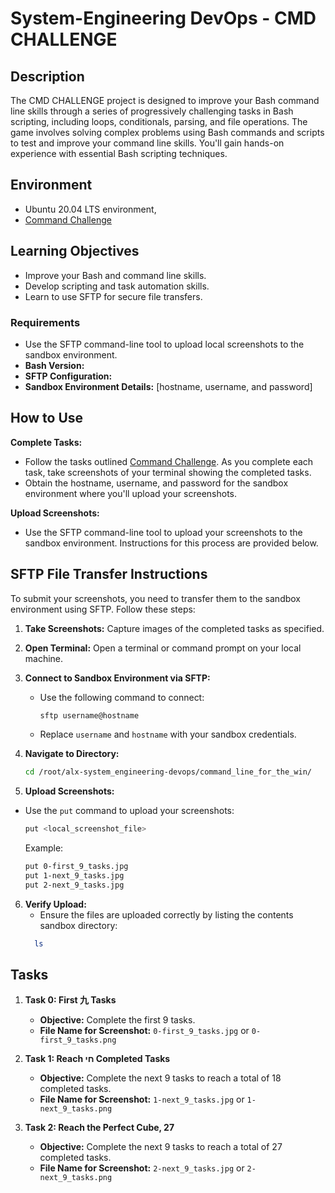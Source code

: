 # System-Engineering DevOps - CMD CHALLENGE

## Description

The CMD CHALLENGE project is designed to improve your Bash command line skills through a series of progressively challenging tasks in Bash scripting, including loops, conditionals, parsing, and file operations. The game involves solving complex problems using Bash commands and scripts to test and improve your command line skills. You'll gain hands-on experience with essential Bash scripting techniques.

## Environment
- Ubuntu 20.04 LTS environment, 
- [Command Challenge](https://cmdchallenge.com/)

## Learning Objectives

- Improve your Bash and command line skills.
- Develop scripting and task automation skills.
- Learn to use SFTP for secure file transfers.

 ### Requirements
- Use the SFTP command-line tool to upload local screenshots to the sandbox environment.
- **Bash Version:** 
- **SFTP Configuration:**
- **Sandbox Environment Details:** [hostname, username, and password]

## How to Use

**Complete Tasks:**
   - Follow the tasks outlined [Command Challenge](https://cmdchallenge.com/). As you complete each task, take screenshots of your terminal showing the completed tasks.
   - Obtain the hostname, username, and password for the sandbox environment where you'll upload your screenshots.

**Upload Screenshots:**
   - Use the SFTP command-line tool to upload your screenshots to the sandbox environment. Instructions for this process are provided below.

## SFTP File Transfer Instructions

To submit your screenshots, you need to transfer them to the sandbox environment using SFTP. Follow these steps:

1. **Take Screenshots:** Capture images of the completed tasks as specified.

2. **Open Terminal:** Open a terminal or command prompt on your local machine.

3. **Connect to Sandbox Environment via SFTP:**
   - Use the following command to connect:
     ```bash
     sftp username@hostname
     ```
   - Replace `username` and `hostname` with your sandbox credentials.

4. **Navigate to Directory:**
   ```bash
   cd /root/alx-system_engineering-devops/command_line_for_the_win/
   ```

5. **Upload Screenshots:**
- Use the `put` command to upload your screenshots:
   ```bash
   put <local_screenshot_file>
   ```
   Example:
     ```bash
     put 0-first_9_tasks.jpg
     put 1-next_9_tasks.jpg
     put 2-next_9_tasks.jpg
     ```

6. **Verify Upload:**
   - Ensure the files are uploaded correctly by listing the contents sandbox directory:
   ```bash
     ls
    ```

## Tasks

1. **Task 0: First 九 Tasks**
   - **Objective:** Complete the first 9 tasks.
   - **File Name for Screenshot:** `0-first_9_tasks.jpg` or `0-first_9_tasks.png`

2. **Task 1: Reach חי Completed Tasks**
   - **Objective:** Complete the next 9 tasks to reach a total of 18 completed tasks.
   - **File Name for Screenshot:** `1-next_9_tasks.jpg` or `1-next_9_tasks.png`

3. **Task 2: Reach the Perfect Cube, 27**
   - **Objective:** Complete the next 9 tasks to reach a total of 27 completed tasks.
   - **File Name for Screenshot:** `2-next_9_tasks.jpg` or `2-next_9_tasks.png`
